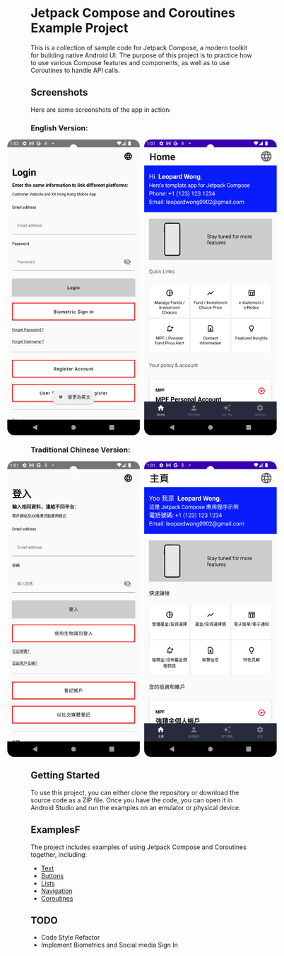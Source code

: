 # Jetpack Compose and Coroutines Example Project

This is a collection of sample code for Jetpack Compose, a modern toolkit for building native Android UI. The purpose of this project is to practice how to use various Compose features and components, as well as to use Coroutines to handle API calls.

## Screenshots

Here are some screenshots of the app in action:

### English Version:
<div style="display: flex; justify-content: center;">
  <!-- Adjust the width attribute as needed to control the size -->
  <img src="img_3.png" alt="App Screenshot" width="300" style="margin-right: 10px;" />
  <img src="img.png" alt="App Screenshot" width="300" />
</div>

### Traditional Chinese Version:
<div style="display: flex; justify-content: center;">
  <!-- Adjust the width attribute as needed to control the size -->
  <img src="img_2.png" alt="App Screenshot" width="300" style="margin-right: 10px;" />
  <img src="img_1.png" alt="App Screenshot" width="300" />
</div>

## Getting Started

To use this project, you can either clone the repository or download the source code as a ZIP file. Once you have the code, you can open it in Android Studio and run the examples on an emulator or physical device.

## ExamplesF

The project includes examples of using Jetpack Compose and Coroutines together, including:

- [Text](https://developer.android.com/jetpack/compose/text)
- [Buttons](https://www.jetpackcompose.net/buttons-in-jetpack-compose)
- [Lists](https://developer.android.com/jetpack/compose/lists)
- [Navigation](https://developer.android.com/jetpack/compose/navigation)
- [Coroutines](https://developer.android.com/kotlin/coroutines?gclid=Cj0KCQjwtamlBhD3ARIsAARoaExuplpiIo3pZO5XXUJBL99ZYrYuBvVdzL1HzaHw6rB7eUVZznBwYqEaAs8SEALw_wcB&gclsrc=aw.ds)

## TODO
- Code Style Refactor
- Implement Biometrics and Social media Sign In
